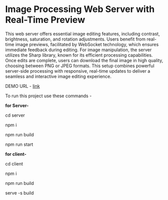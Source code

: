 # Image Processing Web Server with Real-Time Preview

This web server offers essential image editing features, including contrast, brightness, saturation, and rotation adjustments. Users benefit from real-time image previews, facilitated by WebSocket technology, which ensures immediate feedback during editing. For image manipulation, the server utilizes the Sharp library, known for its efficient processing capabilities. Once edits are complete, users can download the final image in high quality, choosing between PNG or JPEG formats. This setup combines powerful server-side processing with responsive, real-time updates to deliver a seamless and interactive image editing experience.

DEMO URL - [link](https://drive.google.com/file/d/1ok-MMyxMzZHhVCd6Hw8Ldh0ZIdEhdMV4/view?usp=drive_link)

To run this project use these commands -

**for Server-**

cd server

npm i

npm run build

npm run start

**for client-**

cd client

npm i

npm run build

serve -s build
